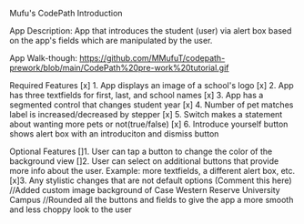 Mufu's CodePath Introduction

App Description:
App that introduces the student (user) via alert box based on the app's fields which are manipulated by the user.

App Walk-though:
https://github.com/MMufuT/codepath-prework/blob/main/CodePath%20pre-work%20tutorial.gif

Required Features
[x] 1. App displays an image of a school's logo
[x] 2. App has three textfields for first, last, and school names
[x] 3. App has a segmented control that changes student year
[x] 4. Number of pet matches label is increased/decreased by stepper
[x] 5. Switch makes a statement about wanting more pets or not(true/false)
[x] 6. Introduce yourself button shows alert box with an introduciton and dismiss button

Optional Features
[]1. User can tap a button to change the color of the background view
[]2. User can select on additional buttons that provide more info about the user. Example: more textfields, a different alert box, etc.
[x]3. Any stylistic changes that are not default options (Comment this here)
        //Added custom image background of Case Western Reserve University Campus
        //Rounded all the buttons and fields to give the app a more smooth and less choppy look to the user

